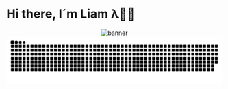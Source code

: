 # Hi there, I´m Liam λ👋🏽

<div align="center">
  <img  src="https://www.canva.com/design/DAFgSlvDYOw/_jpyW3HdzGx0fOkwQzBIWg/edit?utm_content=DAFgSlvDYOw&utm_campaign=designshare&utm_medium=link2&utm_source=sharebutton"
       alt="banner" /></a>
  <a href="https://1999azzar.github.io/1999AZZAR/">
  <img  src="https://github.com/1999AZZAR/1999AZZAR/blob/main/resources/img/grid-snake.svg"
       alt="snake" /></a>
</div>
